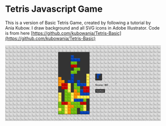 # Tetris Javascript Game
This is a version of Basic Tetris Game, created by following a tutorial by Ania Kubow. I draw background and all SVG icons in Adobe Illustrator.
Code is from here [https://github.com/kubowania/Tetris-Basic](https://github.com/kubowania/Tetris-Basic)

![](tet.png)